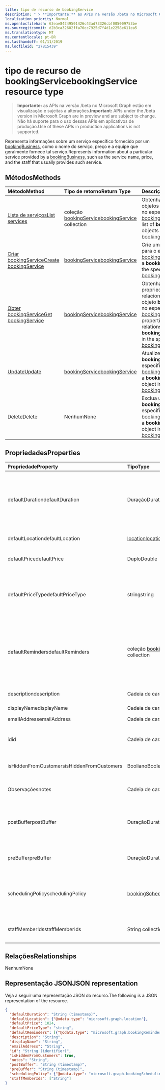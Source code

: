 ```yaml
---
title: tipo de recurso de bookingService
description: " > **Importante:** as APIs na versão /beta no Microsoft Graph estão em visualização e sujeitas a alterações. Não há suporte para o uso dessas APIs em aplicativos de produção."
localization_priority: Normal
ms.openlocfilehash: 63eae84249501426c43ad73326cbf005009753be
ms.sourcegitcommit: d2b3ca32602ffa76cc7925d7f4d1e2258e611ea5
ms.translationtype: MT
ms.contentlocale: pt-BR
ms.lasthandoff: 01/11/2019
ms.locfileid: "27815439"
---
```

# <a name="bookingservice-resource-type"></a><span data-ttu-id="116e3-104">tipo de recurso de bookingService</span><span class="sxs-lookup"><span data-stu-id="116e3-104">bookingService resource type</span></span>

 > <span data-ttu-id="116e3-105">**Importante:** as APIs na versão /beta no Microsoft Graph estão em visualização e sujeitas a alterações.</span><span class="sxs-lookup"><span data-stu-id="116e3-105">**Important:** APIs under the /beta version in Microsoft Graph are in preview and are subject to change.</span></span> <span data-ttu-id="116e3-106">Não há suporte para o uso dessas APIs em aplicativos de produção.</span><span class="sxs-lookup"><span data-stu-id="116e3-106">Use of these APIs in production applications is not supported.</span></span>
 
<span data-ttu-id="116e3-107">Representa informações sobre um serviço específico fornecido por um [bookingBusiness](bookingbusiness.md), como o nome do serviço, preço e a equipe que geralmente fornece tal serviço.</span><span class="sxs-lookup"><span data-stu-id="116e3-107">Represents information about a particular service provided by a [bookingBusiness](bookingbusiness.md), such as the service name, price, and the staff that usually provides such service.</span></span>

## <a name="methods"></a><span data-ttu-id="116e3-108">Métodos</span><span class="sxs-lookup"><span data-stu-id="116e3-108">Methods</span></span>

| <span data-ttu-id="116e3-109">Método</span><span class="sxs-lookup"><span data-stu-id="116e3-109">Method</span></span>           | <span data-ttu-id="116e3-110">Tipo de retorno</span><span class="sxs-lookup"><span data-stu-id="116e3-110">Return Type</span></span>    |<span data-ttu-id="116e3-111">Descrição</span><span class="sxs-lookup"><span data-stu-id="116e3-111">Description</span></span>|
|:---------------|:--------|:----------|
|[<span data-ttu-id="116e3-112">Lista de serviços</span><span class="sxs-lookup"><span data-stu-id="116e3-112">List services</span></span>](../api/bookingbusiness-list-services.md) | <span data-ttu-id="116e3-113">coleção [bookingService](bookingservice.md)</span><span class="sxs-lookup"><span data-stu-id="116e3-113">[bookingService](bookingservice.md) collection</span></span> | <span data-ttu-id="116e3-114">Obtenha uma lista de objetos **bookingService** no especificado [bookingbusiness](../resources/bookingbusiness.md).</span><span class="sxs-lookup"><span data-stu-id="116e3-114">Get a list of **bookingService** objects in the specified [bookingbusiness](../resources/bookingbusiness.md).</span></span>|
|[<span data-ttu-id="116e3-115">Criar bookingService</span><span class="sxs-lookup"><span data-stu-id="116e3-115">Create bookingService</span></span>](../api/bookingbusiness-post-services.md) | [<span data-ttu-id="116e3-116">bookingService</span><span class="sxs-lookup"><span data-stu-id="116e3-116">bookingService</span></span>](bookingservice.md) | <span data-ttu-id="116e3-117">Crie um **bookingService** para o especificado [bookingbusiness](../resources/bookingbusiness.md).</span><span class="sxs-lookup"><span data-stu-id="116e3-117">Create a **bookingService** for the specified [bookingbusiness](../resources/bookingbusiness.md).</span></span> |
|[<span data-ttu-id="116e3-118">Obter bookingService</span><span class="sxs-lookup"><span data-stu-id="116e3-118">Get bookingService</span></span>](../api/bookingservice-get.md) | [<span data-ttu-id="116e3-119">bookingService</span><span class="sxs-lookup"><span data-stu-id="116e3-119">bookingService</span></span>](bookingservice.md) |<span data-ttu-id="116e3-120">Obtenha as propriedades e relacionamentos de um objeto **bookingService** no especificado [bookingbusiness](../resources/bookingbusiness.md).</span><span class="sxs-lookup"><span data-stu-id="116e3-120">Get the properties and relationships of a **bookingService** object in the specified [bookingbusiness](../resources/bookingbusiness.md).</span></span>|
|[<span data-ttu-id="116e3-121">Update</span><span class="sxs-lookup"><span data-stu-id="116e3-121">Update</span></span>](../api/bookingservice-update.md) | [<span data-ttu-id="116e3-122">bookingService</span><span class="sxs-lookup"><span data-stu-id="116e3-122">bookingService</span></span>](bookingservice.md)    |<span data-ttu-id="116e3-123">Atualize um objeto **bookingService** o especificado [bookingbusiness](../resources/bookingbusiness.md).</span><span class="sxs-lookup"><span data-stu-id="116e3-123">Update a **bookingService** object in the specified [bookingbusiness](../resources/bookingbusiness.md).</span></span> |
|[<span data-ttu-id="116e3-124">Delete</span><span class="sxs-lookup"><span data-stu-id="116e3-124">Delete</span></span>](../api/bookingservice-delete.md) | <span data-ttu-id="116e3-125">Nenhum</span><span class="sxs-lookup"><span data-stu-id="116e3-125">None</span></span> |<span data-ttu-id="116e3-126">Exclua um objeto **bookingService** no especificado [bookingbusiness](../resources/bookingbusiness.md).</span><span class="sxs-lookup"><span data-stu-id="116e3-126">Delete a **bookingService** object in the specified [bookingbusiness](../resources/bookingbusiness.md).</span></span> |

## <a name="properties"></a><span data-ttu-id="116e3-127">Propriedades</span><span class="sxs-lookup"><span data-stu-id="116e3-127">Properties</span></span>
| <span data-ttu-id="116e3-128">Propriedade</span><span class="sxs-lookup"><span data-stu-id="116e3-128">Property</span></span>     | <span data-ttu-id="116e3-129">Tipo</span><span class="sxs-lookup"><span data-stu-id="116e3-129">Type</span></span>   |<span data-ttu-id="116e3-130">Descrição</span><span class="sxs-lookup"><span data-stu-id="116e3-130">Description</span></span>|
|:---------------|:--------|:----------|
|<span data-ttu-id="116e3-131">defaultDuration</span><span class="sxs-lookup"><span data-stu-id="116e3-131">defaultDuration</span></span>|<span data-ttu-id="116e3-132">Duração</span><span class="sxs-lookup"><span data-stu-id="116e3-132">Duration</span></span>|<span data-ttu-id="116e3-133">O comprimento padrão do serviço, representado em número de dias, horas, minutos e segundos.</span><span class="sxs-lookup"><span data-stu-id="116e3-133">The default length of the service, represented in numbers of days, hours, minutes, and seconds.</span></span> <span data-ttu-id="116e3-134">Por exemplo, P11D23H59M59.999999999999S.</span><span class="sxs-lookup"><span data-stu-id="116e3-134">For example, P11D23H59M59.999999999999S.</span></span> |
|<span data-ttu-id="116e3-135">defaultLocation</span><span class="sxs-lookup"><span data-stu-id="116e3-135">defaultLocation</span></span>|[<span data-ttu-id="116e3-136">location</span><span class="sxs-lookup"><span data-stu-id="116e3-136">location</span></span>](location.md)|<span data-ttu-id="116e3-137">A localização física padrão para o serviço.</span><span class="sxs-lookup"><span data-stu-id="116e3-137">The default physical location for the service.</span></span>|
|<span data-ttu-id="116e3-138">defaultPrice</span><span class="sxs-lookup"><span data-stu-id="116e3-138">defaultPrice</span></span>|<span data-ttu-id="116e3-139">Duplo</span><span class="sxs-lookup"><span data-stu-id="116e3-139">Double</span></span>|<span data-ttu-id="116e3-140">O preço monetários padrão para o serviço.</span><span class="sxs-lookup"><span data-stu-id="116e3-140">The default monetary price for the service.</span></span>|
|<span data-ttu-id="116e3-141">defaultPriceType</span><span class="sxs-lookup"><span data-stu-id="116e3-141">defaultPriceType</span></span>|<span data-ttu-id="116e3-142">string</span><span class="sxs-lookup"><span data-stu-id="116e3-142">string</span></span>|<span data-ttu-id="116e3-143">A maneira padrão de serviço é cobrada.</span><span class="sxs-lookup"><span data-stu-id="116e3-143">The default way the service is charged.</span></span> <span data-ttu-id="116e3-144">Os valores possíveis são: `undefined`, `fixedPrice`, `startingAt`, `hourly`, `free`, `priceVaries`, `callUs`, `notSet`.</span><span class="sxs-lookup"><span data-stu-id="116e3-144">Possible values are: `undefined`, `fixedPrice`, `startingAt`, `hourly`, `free`, `priceVaries`, `callUs`, `notSet`.</span></span>|
|<span data-ttu-id="116e3-145">defaultReminders</span><span class="sxs-lookup"><span data-stu-id="116e3-145">defaultReminders</span></span>|<span data-ttu-id="116e3-146">coleção [bookingReminder](bookingreminder.md)</span><span class="sxs-lookup"><span data-stu-id="116e3-146">[bookingReminder](bookingreminder.md) collection</span></span>|<span data-ttu-id="116e3-147">O padrão é definido de lembretes para um compromisso desse serviço.</span><span class="sxs-lookup"><span data-stu-id="116e3-147">The default set of reminders for an appointment of this service.</span></span> <span data-ttu-id="116e3-148">O valor dessa propriedade está disponível somente quando a ler este **bookingService** pela sua identificação.</span><span class="sxs-lookup"><span data-stu-id="116e3-148">The value of this property is available only when reading this **bookingService** by its ID.</span></span>|
|<span data-ttu-id="116e3-149">description</span><span class="sxs-lookup"><span data-stu-id="116e3-149">description</span></span>|<span data-ttu-id="116e3-150">Cadeia de caracteres</span><span class="sxs-lookup"><span data-stu-id="116e3-150">String</span></span>|<span data-ttu-id="116e3-151">Uma descrição de texto para o serviço.</span><span class="sxs-lookup"><span data-stu-id="116e3-151">A text description for the service.</span></span>|
|<span data-ttu-id="116e3-152">displayName</span><span class="sxs-lookup"><span data-stu-id="116e3-152">displayName</span></span>|<span data-ttu-id="116e3-153">Cadeia de caracteres</span><span class="sxs-lookup"><span data-stu-id="116e3-153">String</span></span>|<span data-ttu-id="116e3-154">Um nome de serviço.</span><span class="sxs-lookup"><span data-stu-id="116e3-154">A service name.</span></span>|
|<span data-ttu-id="116e3-155">emailAddress</span><span class="sxs-lookup"><span data-stu-id="116e3-155">emailAddress</span></span>|<span data-ttu-id="116e3-156">Cadeia de caracteres</span><span class="sxs-lookup"><span data-stu-id="116e3-156">String</span></span>|<span data-ttu-id="116e3-157">Um endereço de email</span><span class="sxs-lookup"><span data-stu-id="116e3-157">An email address</span></span>|
|<span data-ttu-id="116e3-158">id</span><span class="sxs-lookup"><span data-stu-id="116e3-158">id</span></span>|<span data-ttu-id="116e3-159">Cadeia de caracteres</span><span class="sxs-lookup"><span data-stu-id="116e3-159">String</span></span>|<span data-ttu-id="116e3-160">A identificação desse serviço, em um formato GUID.</span><span class="sxs-lookup"><span data-stu-id="116e3-160">The ID of that service, in a GUID format.</span></span> <span data-ttu-id="116e3-161">Somente leitura.</span><span class="sxs-lookup"><span data-stu-id="116e3-161">Read-only.</span></span>|
|<span data-ttu-id="116e3-162">isHiddenFromCustomers</span><span class="sxs-lookup"><span data-stu-id="116e3-162">isHiddenFromCustomers</span></span>|<span data-ttu-id="116e3-163">Booliano</span><span class="sxs-lookup"><span data-stu-id="116e3-163">Boolean</span></span>|<span data-ttu-id="116e3-164">True significa que esse serviço não está disponível para os clientes de reserva.</span><span class="sxs-lookup"><span data-stu-id="116e3-164">True means this service is not available to customers for booking.</span></span>|
|<span data-ttu-id="116e3-165">Observações</span><span class="sxs-lookup"><span data-stu-id="116e3-165">notes</span></span>|<span data-ttu-id="116e3-166">Cadeia de caracteres</span><span class="sxs-lookup"><span data-stu-id="116e3-166">String</span></span>|<span data-ttu-id="116e3-167">Informações adicionais sobre esse serviço.</span><span class="sxs-lookup"><span data-stu-id="116e3-167">Additional information about this service.</span></span>|
|<span data-ttu-id="116e3-168">postBuffer</span><span class="sxs-lookup"><span data-stu-id="116e3-168">postBuffer</span></span>|<span data-ttu-id="116e3-169">Duração</span><span class="sxs-lookup"><span data-stu-id="116e3-169">Duration</span></span>|<span data-ttu-id="116e3-170">Encerra o tempo de buffer após um compromisso para este serviço e antes que a próxima compromisso do cliente pode ser agendado.</span><span class="sxs-lookup"><span data-stu-id="116e3-170">The time to buffer after an appointment for this service ends, and before the next customer appointment can be booked.</span></span>|
|<span data-ttu-id="116e3-171">preBuffer</span><span class="sxs-lookup"><span data-stu-id="116e3-171">preBuffer</span></span>|<span data-ttu-id="116e3-172">Duração</span><span class="sxs-lookup"><span data-stu-id="116e3-172">Duration</span></span>|<span data-ttu-id="116e3-173">O tempo de buffer antes de um compromisso para esse serviço pode iniciar.</span><span class="sxs-lookup"><span data-stu-id="116e3-173">The time to buffer before an appointment for this service can start.</span></span>|
|<span data-ttu-id="116e3-174">schedulingPolicy</span><span class="sxs-lookup"><span data-stu-id="116e3-174">schedulingPolicy</span></span>|[<span data-ttu-id="116e3-175">bookingSchedulingPolicy</span><span class="sxs-lookup"><span data-stu-id="116e3-175">bookingSchedulingPolicy</span></span>](bookingschedulingpolicy.md)|<span data-ttu-id="116e3-176">O conjunto de diretivas que determinam como compromissos para esse tipo de serviço devem ser criados e gerenciados.</span><span class="sxs-lookup"><span data-stu-id="116e3-176">The set of policies that determine how appointments for this type of service should be created and managed.</span></span>|
|<span data-ttu-id="116e3-177">staffMemberIds</span><span class="sxs-lookup"><span data-stu-id="116e3-177">staffMemberIds</span></span>|<span data-ttu-id="116e3-178">String collection</span><span class="sxs-lookup"><span data-stu-id="116e3-178">String collection</span></span>|<span data-ttu-id="116e3-179">Representa os [membros da equipe](bookingstaffmember.md) que forneça esse serviço.</span><span class="sxs-lookup"><span data-stu-id="116e3-179">Represents those [staff members](bookingstaffmember.md) who provide this service.</span></span> |

## <a name="relationships"></a><span data-ttu-id="116e3-180">Relações</span><span class="sxs-lookup"><span data-stu-id="116e3-180">Relationships</span></span>
<span data-ttu-id="116e3-181">Nenhum</span><span class="sxs-lookup"><span data-stu-id="116e3-181">None</span></span>


## <a name="json-representation"></a><span data-ttu-id="116e3-182">Representação JSON</span><span class="sxs-lookup"><span data-stu-id="116e3-182">JSON representation</span></span>

<span data-ttu-id="116e3-183">Veja a seguir uma representação JSON do recurso.</span><span class="sxs-lookup"><span data-stu-id="116e3-183">The following is a JSON representation of the resource.</span></span>

<!-- {
  "blockType": "resource",
  "optionalProperties": [

  ],
  "@odata.type": "microsoft.graph.bookingService"
}-->

```json
{
  "defaultDuration": "String (timestamp)",
  "defaultLocation": {"@odata.type": "microsoft.graph.location"},
  "defaultPrice": 1024,
  "defaultPriceType": "string",
  "defaultReminders": [{"@odata.type": "microsoft.graph.bookingReminder"}],
  "description": "String",
  "displayName": "String",
  "emailAddress": "String",
  "id": "String (identifier)",
  "isHiddenFromCustomers": true,
  "notes": "String",
  "postBuffer": "String (timestamp)",
  "preBuffer": "String (timestamp)",
  "schedulingPolicy": {"@odata.type": "microsoft.graph.bookingSchedulingPolicy"},
  "staffMemberIds": ["String"]
}

```

<!-- uuid: 8fcb5dbc-d5aa-4681-8e31-b001d5168d79
2015-10-25 14:57:30 UTC -->
<!-- {
  "type": "#page.annotation",
  "description": "bookingService resource",
  "keywords": "",
  "section": "documentation",
  "tocPath": ""
}-->
